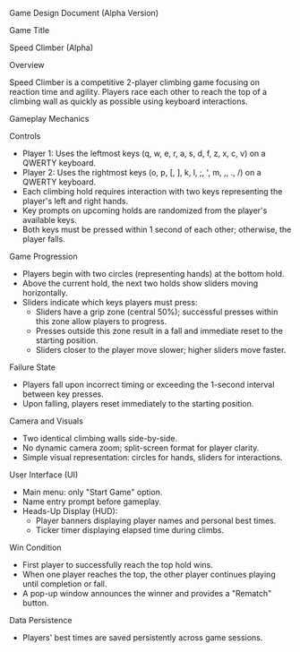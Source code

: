 Game Design Document (Alpha Version)

Game Title

Speed Climber (Alpha)

Overview

Speed Climber is a competitive 2-player climbing game focusing on reaction time and agility. Players race each other to reach the top of a climbing wall as quickly as possible using keyboard interactions.

Gameplay Mechanics

Controls

* Player 1: Uses the leftmost keys (q, w, e, r, a, s, d, f, z, x, c, v) on a QWERTY keyboard.
* Player 2: Uses the rightmost keys (o, p, [, ], k, l, ;, ', m, ,, ., /) on a QWERTY keyboard.
* Each climbing hold requires interaction with two keys representing the player's left and right hands.
* Key prompts on upcoming holds are randomized from the player's available keys.
* Both keys must be pressed within 1 second of each other; otherwise, the player falls.

Game Progression

* Players begin with two circles (representing hands) at the bottom hold.
* Above the current hold, the next two holds show sliders moving horizontally.
* Sliders indicate which keys players must press:
    * Sliders have a grip zone (central 50%); successful presses within this zone allow players to progress.
    * Presses outside this zone result in a fall and immediate reset to the starting position.
    * Sliders closer to the player move slower; higher sliders move faster.

Failure State

* Players fall upon incorrect timing or exceeding the 1-second interval between key presses.
* Upon falling, players reset immediately to the starting position.

Camera and Visuals

* Two identical climbing walls side-by-side.
* No dynamic camera zoom; split-screen format for player clarity.
* Simple visual representation: circles for hands, sliders for interactions.

User Interface (UI)

* Main menu: only "Start Game" option.
* Name entry prompt before gameplay.
* Heads-Up Display (HUD):
    * Player banners displaying player names and personal best times.
    * Ticker timer displaying elapsed time during climbs.

Win Condition

* First player to successfully reach the top hold wins.
* When one player reaches the top, the other player continues playing until completion or fall.
* A pop-up window announces the winner and provides a "Rematch" button.

Data Persistence

* Players' best times are saved persistently across game sessions.

